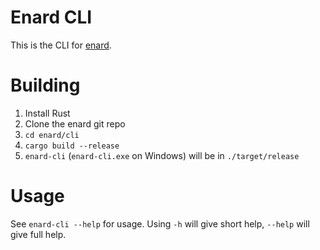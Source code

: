 # Enard CLI
This is the CLI for [enard](https://github.com/bindernews/enard).

# Building
1. Install Rust
2. Clone the enard git repo
3. `cd enard/cli`
4. `cargo build --release`
5. `enard-cli` (`enard-cli.exe` on Windows) will be in `./target/release`

# Usage
See `enard-cli --help` for usage.
Using `-h` will give short help, `--help` will give full help.
